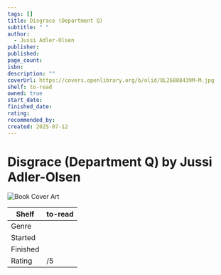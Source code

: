```yaml
---
tags: []
title: Disgrace (Department Q)
subtitle: " "
author:
  - Jussi Adler-Olsen
publisher: 
published: 
page_count: 
isbn: 
description: ""
coverUrl: https://covers.openlibrary.org/b/olid/OL26808439M-M.jpg
shelf: to-read
owned: true
start_date: 
finished_date: 
rating: 
recommended_by: 
created: 2025-07-12
---
```


# Disgrace (Department Q) by Jussi Adler-Olsen

![Book Cover Art](https://covers.openlibrary.org/b/olid/OL26808439M-M.jpg)

| Shelf | to-read |
| --- | --- |
| Genre |  |
| Started |  |
| Finished |  |
| Rating | /5 |

